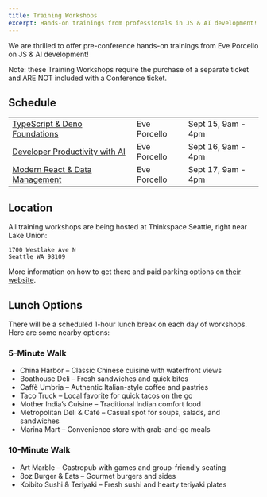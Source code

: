 ```yaml
---
title: Training Workshops
excerpt: Hands-on trainings from professionals in JS & AI development!
---
```

We are thrilled to offer pre-conference hands-on trainings from Eve Porcello on JS & AI development!

Note: these Training Workshops require the purchase of a separate ticket and ARE NOT included with a Conference ticket.

## Schedule

<table class="styled-table">
    <tbody>
    <tr><td><a href="/2025/trainings/typescript-and-deno-foundations">TypeScript & Deno Foundations</a></td><td>Eve Porcello</td><td>Sept 15, 9am - 4pm</td></tr>
    <tr><td><a href="/2025/trainings/developer-productivity-with-ai">Developer Productivity with AI</a></td><td>Eve Porcello</td><td>Sept 16, 9am - 4pm</td></tr>
    <tr><td><a href="/2025/trainings/modern-react-and-data-management">Modern React & Data Management</a></td><td>Eve Porcello</td><td>Sept 17, 9am - 4pm</td></tr>
    </tbody>
</table>

## Location

All training workshops are being hosted at Thinkspace Seattle, right near Lake Union:

```
1700 Westlake Ave N 
Seattle WA 98109
```

More information on how to get there and paid parking options on [their website](https://thinkspace.com/contact-us-today-seattle-coworking/). 

## Lunch Options

There will be a scheduled 1-hour lunch break on each day of workshops. Here are some nearby options:

### 5-Minute Walk
- China Harbor – Classic Chinese cuisine with waterfront views
- Boathouse Deli – Fresh sandwiches and quick bites
- Caffè Umbria – Authentic Italian-style coffee and pastries
- Taco Truck – Local favorite for quick tacos on the go
- Mother India’s Cuisine – Traditional Indian comfort food
- Metropolitan Deli & Café – Casual spot for soups, salads, and sandwiches
- Marina Mart – Convenience store with grab-and-go meals

### 10-Minute Walk
- Art Marble – Gastropub with games and group-friendly seating
- 8oz Burger & Eats – Gourmet burgers and sides
- Koibito Sushi & Teriyaki – Fresh sushi and hearty teriyaki plates
